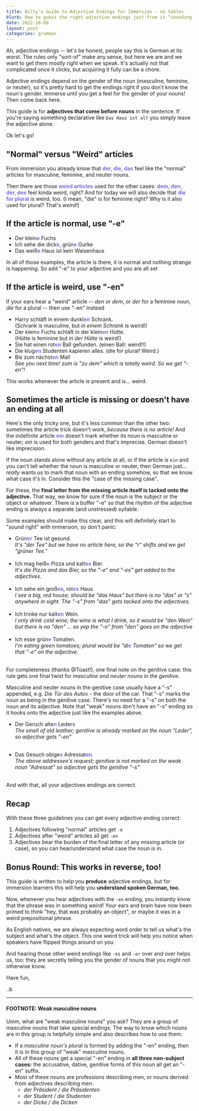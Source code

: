 ```yaml
---
title: Billy's Guide to Adjective Endings for Immersion - no tables
blurb: How to guess the right adjective endings just from it “sounding right”
date: 2022-10-08
layout: post
categories: grammar
---
```


Ah, adjective endings -- let's be honest, people say this is German at its worst. The rules only "sort-of" make any sense, but here we are and we want to get them mostly right when we speak. It's actually not that complicated once it clicks, but acquiring it fully can be a chore.

Adjective endings depend on the gender of the noun (masculine, feminine, or neuter), so it's pretty hard to get the endings right if you don't know the noun's gender. Immerse until you get a feel for the gender of your nouns! Then come back here.

This guide is for **adjectives that come before nouns** in the sentence. If you're saying something declarative like `Das Haus ist alt` you simply leave the adjective alone.

Ok let's go!

## "Normal" versus "Weird" articles

From immersion you already know that <span style="color: mediumslateblue; font-weight: bold">der, die, das</span> feel like the "normal" articles for masculine, feminine, and neuter nouns.

Then there are those <span style="color: mediumslateblue; font-weight: bold">weird articles</span> used for the other cases: <span style="color: mediumslateblue; font-weight: bold">dem, den, der, des</span> feel kinda weird, right? And for today we will also decide that <span style="color: mediumslateblue; font-weight: bold">die for plural</span> is weird, too. (I mean, "die" is for feminine right? Why is it also used for plural? That's _weird!_)

## If the article is normal, use "-e"

- Der klein<span style="color: mediumslateblue; font-weight: bold">e</span> Fuchs
- Ich sehe die dick<span style="color: mediumslateblue; font-weight: bold">e</span>, grün<span style="color: mediumslateblue; font-weight: bold">e</span> Gurke
- Das weiß<span style="color: mediumslateblue; font-weight: bold">e</span> Haus ist kein Waisenhaus

In all of those examples, the article is there, it is normal and nothing strange is happening. So add "-e" to your adjective and you are all set

## If the article is weird, use "-en"

If your ears hear a "weird" article -- _den or dem_, or _der_ for a feminine noun, _die_ for a plural -- then use "-en" instead

- Harry schläft in einem dunkl<span style="color: mediumslateblue; font-weight: bold">en</span> Schrank. <br/>(Schrank is masculine, but _in einem Schrank_ is weird!)
- Der klein<span style="color: mediumslateblue; font-weight: bold">e</span> Fuchs schläft in der klein<span style="color: mediumslateblue; font-weight: bold">en</span> Hütte. <br/>(Hütte is feminine but _in der Hütte_ is weird!)
- Sie hat einen rot<span style="color: mediumslateblue; font-weight: bold">en</span> Ball gefunden. (einen Ball: weird!!)
- Die klug<span style="color: mediumslateblue; font-weight: bold">en</span> Studenten kapieren alles. (die for plural! Weird.)
- Bis zum nächst<span style="color: mediumslateblue; font-weight: bold">en</span> Mal! <br/> _See you next time! zum is "zu dem" which is totally weird. So we get "-en"!_

This works whenever the article is present and is... weird.

## Sometimes the article is missing or doesn't have an ending at all

Here's the only tricky one, but it's less common than the other two: sometimes the article trick doesn't work, _because there is no article!_ And the indefinite article <span style="color: mediumslateblue; font-weight: bold">ein</span> doesn't mark whether its noun is masculine or neuter; _ein_ is used for both genders and that's imprecise. German doesn't like imprecision.

If the noun stands alone without any article at all, or if the article is `ein` and you can't tell whether the noun is masculine or neuter, then German just... _really_ wants us to mark that noun with an ending somehow, so that we know what case it's in. Consider this the "case of the missing case".

For these, the **final letter from the missing article itself is tacked onto the adjective.** That way, we know for sure if the noun is the subject or the object or whatever. There is a buffer "-e" so that the rhythm of the adjective ending is always a separate (and unstressed) syllable.

Some examples should make this clear, and this will definitely start to "sound right" with immersion, so don't panic:

- Grün<span style="color: mediumslateblue; font-weight: bold">er</span> Tee ist gesund. <br/> _It's "der Tee" but we have no article here, so the "r" shifts and we get "grüner Tee."_<br/><br/>
- Ich mag heiß<span style="color: mediumslateblue; font-weight: bold">e</span> Pizza und kalt<span style="color: mediumslateblue; font-weight: bold">es</span> Bier. <br/> _It's die Pizza and das Bier, so the "-e" and "-es" get added to the adjectives._ <br/><br/>
- Ich sehe ein groß<span style="color: mediumslateblue; font-weight: bold">es</span>, rot<span style="color: mediumslateblue; font-weight: bold">es</span> Haus <br/> _I see a big, red house; should be "das Haus" but there is no "das" or "s" anywhere in sight. The "-s" from "das" gets tacked onto the adjectives._ <br/><br/>
- Ich trinke nur kalt<span style="color: mediumslateblue; font-weight: bold">en</span> Wein. <br/> _I only drink cold wine; the wine is what I drink, so it would be "den Wein" but there is no "den" ... so yep the "-n" from "den" goes on the adjective_ <br/><br/>
- Ich esse grün<span style="color: mediumslateblue; font-weight: bold">e</span> Tomaten. <br/>_I'm eating green tomatoes; plural would be "di<span style="color: mediumslateblue; font-weight: bold">e</span> Tomaten" so we get that "-e" on the adjective._ <br/><br/>

For completeness (thanks @Toast!), one final note on the genitive case: this rule gets one final twist for _masculine and neuter nouns in the genitive._

Masculine and neuter nouns in the genitive case usually have a "-s" appended, e.g. _Die Tür des Auto<span style="color: mediumslateblue; font-weight: bold">s</span>_ - the door of the car. That "-s" marks the noun as being in the genitive case. There's no need for a "-s" on both the noun and its adjective. Note that "weak" nouns don't have an "-s" ending so it hooks onto the adjective just like the examples above.

- Der Geruch alte<span style="color: mediumslateblue; font-weight: bold">n</span> Leder<span style="color: mediumslateblue; font-weight: bold">s</span><br/>_The smell of old leather; genitive is already marked on the noun "Leder", so adjective gets "-en"_ <br/><br/>

- Das Gesuch obige<span style="color: mediumslateblue; font-weight: bold">s</span> Adressat<span style="color: mediumslateblue; font-weight: bold">en</span><br/>_The above addressee's request; genitive is not marked on the weak noun "Adressat" so adjective gets the genitive "-s"_<br/><br/>

And with that, all your adjectives endings are correct.

## Recap

With these three guidelines you can get every adjective ending correct:

1. Adjectives following "normal" articles get `-e`
2. Adjectives after "weird" articles all get `-en`
3. Adjectives bear the burden of the final letter of any missing article (or case), so you can hear/understand what case the noun is in.

## Bonus Round: This works in reverse, too!

This guide is written to help you **produce** adjective endings, but for immersion learners this will help you **understand spoken German, too.**

Now, whenever you hear adjectives with the `-en` ending, you instantly know that the phrase was in something weird! Your ears and brain have now been primed to think "hey, that was probably an object", or maybe it was in a weird prepositional phrase.

As English natives, we are always expecting word order to tell us what's the subject and what's the object. This one weird trick will help you notice when speakers have flipped things around on you.

And hearing those other weird endings like `-es` and `-er` over and over helps us, too: they are secretly telling you the gender of nouns that you might not otherwise know.

Have fun,

..b

---

#### FOOTNOTE: Weak masculine nouns

Umm, what are "weak masculine nouns" you ask? They are a group of masculine nouns that take special endings. The way to know which nouns are in this group is helpfully simple and also describes how to use them:

   * If a _masculine noun's plural_ is formed by adding the "-en" ending, then it is in this group of "weak" masculine nouns.
   * All of these nouns get a special "-en" ending in **all three non-subject cases:** the accusative, dative, genitive forms of this noun all get an "-en" suffix.
   * Most of these nouns are professions describing men, or nouns derived from adjectives describing men.
      * _der Präsident / die Präsidenten_
      * _der Student / die Studenten_
      * _der Dicke / die Dicken_


